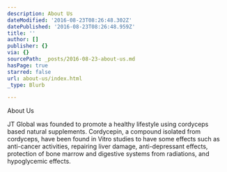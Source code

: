 ```yaml
---
description: About Us
dateModified: '2016-08-23T08:26:48.302Z'
datePublished: '2016-08-23T08:26:48.959Z'
title: ''
author: []
publisher: {}
via: {}
sourcePath: _posts/2016-08-23-about-us.md
hasPage: true
starred: false
url: about-us/index.html
_type: Blurb

---
```

About Us

JT Global was founded to promote a healthy lifestyle using cordyceps based natural supplements. Cordycepin, a compound isolated from cordyceps, have been found in Vitro studies to have some effects such as anti-cancer activities, repairing liver damage, anti-depressant effects, protection of bone marrow and digestive systems from radiations, and hypoglycemic effects.